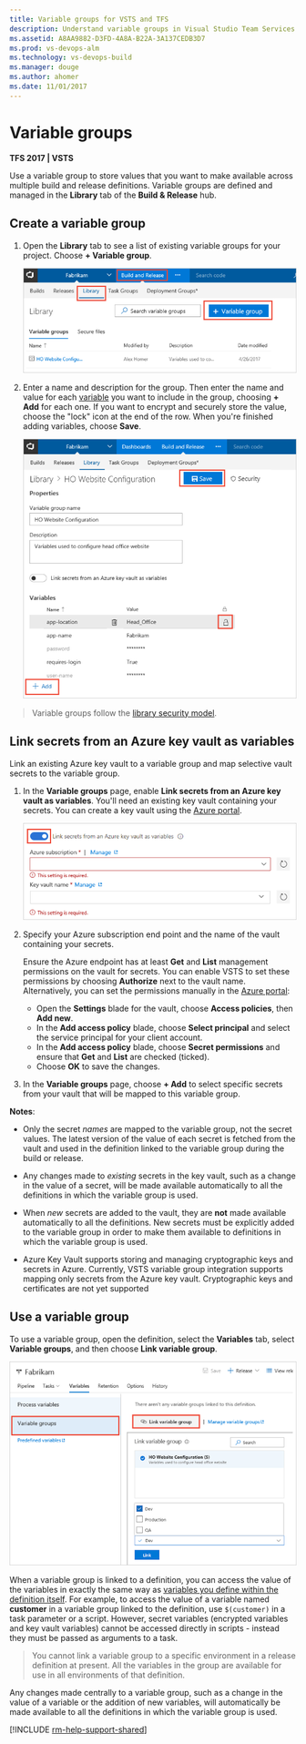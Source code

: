 ```yaml
---
title: Variable groups for VSTS and TFS
description: Understand variable groups in Visual Studio Team Services (VSTS) and Team Foundation Server (TFS)
ms.assetid: A8AA9882-D3FD-4A8A-B22A-3A137CEDB3D7
ms.prod: vs-devops-alm
ms.technology: vs-devops-build
ms.manager: douge
ms.author: ahomer
ms.date: 11/01/2017
---
```


# Variable groups

**TFS 2017 | VSTS**

Use a variable group to store values that you want to make available across
multiple build and release definitions. Variable groups are defined and managed in the **Library** tab of the
**Build &amp; Release** hub.

## Create a variable group

1. Open the **Library** tab to see a list of existing variable groups for your project.
Choose **+ Variable group**.

   ![Creating a variable group](_img/create-variable-group.png) 

1. Enter a name and description for the group. Then enter the name and value for each
   [variable](../definitions/release/variables.md#custom-variables)
   you want to include in the group, choosing **+ Add** for each one.
   If you want to encrypt and securely store the value, choose the "lock" icon 
   at the end of the row. When you're finished adding variables, choose **Save**.

   ![Saving a variable group](_img/save-variable-group.png) 

>Variable groups follow the [library security model](index.md#security).

## Link secrets from an Azure key vault as variables

Link an existing Azure key vault to a variable group and map selective vault secrets to the variable group.

1. In the **Variable groups** page, enable **Link secrets from an Azure key vault as variables**.
   You'll need an existing key vault containing your secrets. You can create a 
   key vault using the [Azure portal](https://portal.azure.com).

   ![Variable group with Azure key vault integration](_img/link-azure-key-vault-variable-group.png)

1. Specify your Azure subscription end point and the name of the vault containing your secrets.

   Ensure the Azure endpoint has at least **Get** and **List** management permissions on the vault for secrets.
   You can enable VSTS to set these permissions by choosing **Authorize** next to the vault name.
   Alternatively, you can set the permissions manually in the [Azure portal](https://portal.azure.com):

   - Open the **Settings** blade for the vault, choose **Access policies**, then **Add new**.
   - In the **Add access policy** blade, choose **Select principal** and select the service principal for your client account.
   - In the **Add access policy** blade, choose **Secret permissions** and ensure that **Get** and **List** are checked (ticked).
   - Choose **OK** to save the changes.<p />

1. In the **Variable groups** page, choose **+ Add** to select specific secrets from your vault that will be mapped to this variable group. 

**Notes**:

* Only the secret *names* are mapped to the variable group, not the secret values. The latest version of the value of each secret
  is fetched from the vault and used in the definition linked to the variable group during the build or release.

* Any changes made to *existing* secrets in the key vault, such as a change in the value of a secret, will be made available
  automatically to all the definitions in which the variable group is used.

* When *new* secrets are added to the vault, they are **not** made available automatically to all the definitions. 
  New secrets must be explicitly added to the variable group in order to make them available to definitions
  in which the variable group is used.

* Azure Key Vault supports storing and managing cryptographic keys and secrets in Azure.
  Currently, VSTS variable group integration supports mapping only secrets from the Azure key vault.
  Cryptographic keys and certificates are not yet supported

## Use a variable group

To use a variable group, open the definition, select the **Variables**
tab, select **Variable groups**, and then choose **Link variable group**. 

![Linking a variable group](_img/link-variable-group.png)

When a variable group is linked to a definition, you can access the value of the variables in exactly
the same way as [variables you define within the definition itself](../definitions/release/variables.md#custom-variables).
For example, to access the value of a variable named **customer** in a variable group linked to the definition,
use `$(customer)` in a task parameter or a script. However, secret variables (encrypted variables and key vault variables) 
cannot be accessed directly in scripts - instead they must be passed as arguments to a task. 

> You cannot link a variable group to a specific environment in a release definition at present.
All the variables in the group are available for use in all environments of that definition.

Any changes made centrally to a variable group, such as a change in the value of a variable or the addition of new variables,
will automatically be made available to all the definitions in which the variable group is used.

[!INCLUDE [rm-help-support-shared](../../_shared/rm-help-support-shared.md)]
